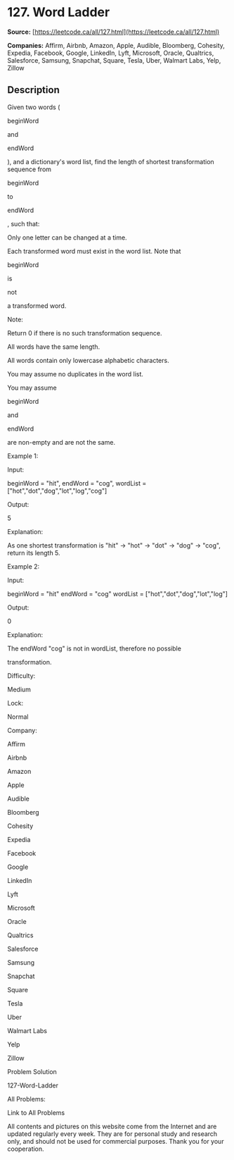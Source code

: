 # 127. Word Ladder

**Source:** [https://leetcode.ca/all/127.html](https://leetcode.ca/all/127.html)

**Companies:** Affirm, Airbnb, Amazon, Apple, Audible, Bloomberg, Cohesity, Expedia, Facebook, Google, LinkedIn, Lyft, Microsoft, Oracle, Qualtrics, Salesforce, Samsung, Snapchat, Square, Tesla, Uber, Walmart Labs, Yelp, Zillow

## Description

Given two words (

beginWord

and

endWord

), and a dictionary's word list,
        find the length of shortest transformation sequence from

beginWord

to

endWord

, such that:

Only one letter can be changed at a time.

Each transformed word must exist in the word list. Note that

beginWord

is

not

a transformed word.

Note:

Return 0 if there is no such transformation sequence.

All words have the same length.

All words contain only lowercase alphabetic characters.

You may assume no duplicates in the word list.

You may assume

beginWord

and

endWord

are non-empty and are not the
            same.

Example 1:

Input:

beginWord = "hit",
endWord = "cog",
wordList = ["hot","dot","dog","lot","log","cog"]

Output:

5

Explanation:

As one shortest transformation is "hit" -> "hot" -> "dot" -> "dog" -> "cog",
return its length 5.

Example 2:

Input:

beginWord = "hit"
endWord = "cog"
wordList = ["hot","dot","dog","lot","log"]

Output:

0

Explanation:

The endWord "cog" is not in wordList, therefore no possible

transformation.

Difficulty:

Medium

Lock:

Normal

Company:

Affirm

Airbnb

Amazon

Apple

Audible

Bloomberg

Cohesity

Expedia

Facebook

Google

LinkedIn

Lyft

Microsoft

Oracle

Qualtrics

Salesforce

Samsung

Snapchat

Square

Tesla

Uber

Walmart Labs

Yelp

Zillow

Problem Solution

127-Word-Ladder

All Problems:

Link to All Problems

All contents and pictures on this website come from the Internet and are updated regularly every week. They are for personal study and research only, and should not be used for commercial purposes. Thank you for your cooperation.

